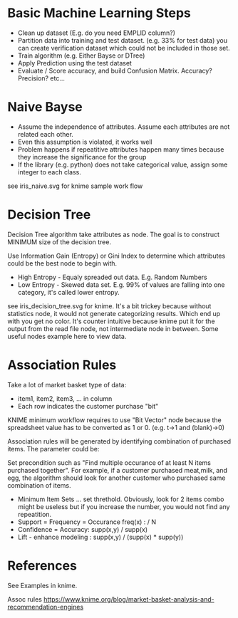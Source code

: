 # Basic Machine Learning Steps

* Clean up dataset (E.g. do you need EMPLID column?)
* Partition data into training and test dataset. (e.g. 33% for test data)  you can create verification dataset which could not be included in those set.
* Train algorithm (e.g. Either Bayse or DTree)
* Apply Prediction using the test dataset
* Evaluate / Score accuracy, and build Confusion Matrix. Accuracy? Precision? etc...

# Naive Bayse 

- Assume the independence of attributes. Assume each attributes are not related each other.
- Even this assumption is violated, it works well
- Problem happens if repeatitive attributes happen many times because they increase 
the significance for the group
- If the library (e.g. python) does not take categorical value, assign some integer to each class.

see iris_naive.svg for knime sample work flow

# Decision Tree

Decision Tree algorithm take attributes as node. The goal is to construct MINIMUM size of the decision tree.

Use Information Gain (Entropy) or Gini Index to determine which attributes could be the best node to begin with.

* High Entropy - Equaly spreaded out data. E.g. Random Numbers
* Low Entropy - Skewed data set. E.g. 99% of values are falling into one category, it's called lower entropy.

see iris_decision_tree.svg for knime. It's a bit trickey because without statistics node, it would not generate categorizing results. 
Which end up with you get no color. It's counter intuitive because
knime put it for the output from the read file node, not intermediate node in between. Some useful nodes example here to view data.

# Association Rules

Take a lot of market basket type of data:

- item1, item2, item3, ... in column
- Each row indicates the customer purchase "bit"

KNIME minimum workflow requires to use "Bit Vector" node because the spreadsheet value has to be converted as 1 or 0. (e.g. t->1 and (blank)->0)

Association rules will be generated by identifying combination of purchased items. The parameter could be:

Set precondition such as "Find multiple occurance of at least N items purchased together". For example, if a customer purchased meat,milk, and egg, 
the algorithm should look for another customer who purchased same combination of items. 

- Minimum Item Sets ... set threthold. Obviously, look for 2 items combo might be useless but if you increase the number, you would not find any  repeatition.
- Support = Frequency = Occurance freq(x) :  / N
- Confidence = Accuracy: supp(x,y) / supp(x)
- Lift - enhance modeling : supp(x,y) / (supp(x) * supp(y))

# References

See Examples in knime. 

Assoc rules
https://www.knime.org/blog/market-basket-analysis-and-recommendation-engines
